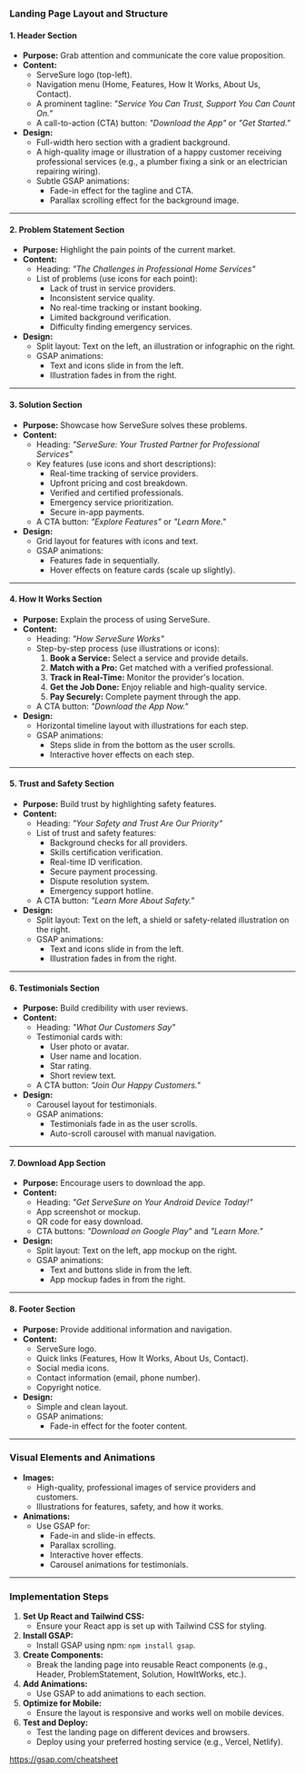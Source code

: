 
### **Landing Page Layout and Structure**

#### **1. Header Section**
- **Purpose:** Grab attention and communicate the core value proposition.
- **Content:**
  - ServeSure logo (top-left).
  - Navigation menu (Home, Features, How It Works, About Us, Contact).
  - A prominent tagline: *"Service You Can Trust, Support You Can Count On."*
  - A call-to-action (CTA) button: *"Download the App"* or *"Get Started."*
- **Design:**
  - Full-width hero section with a gradient background.
  - A high-quality image or illustration of a happy customer receiving professional services (e.g., a plumber fixing a sink or an electrician repairing wiring).
  - Subtle GSAP animations:
    - Fade-in effect for the tagline and CTA.
    - Parallax scrolling effect for the background image.

---

#### **2. Problem Statement Section**
- **Purpose:** Highlight the pain points of the current market.
- **Content:**
  - Heading: *"The Challenges in Professional Home Services"*
  - List of problems (use icons for each point):
    - Lack of trust in service providers.
    - Inconsistent service quality.
    - No real-time tracking or instant booking.
    - Limited background verification.
    - Difficulty finding emergency services.
- **Design:**
  - Split layout: Text on the left, an illustration or infographic on the right.
  - GSAP animations:
    - Text and icons slide in from the left.
    - Illustration fades in from the right.

---

#### **3. Solution Section**
- **Purpose:** Showcase how ServeSure solves these problems.
- **Content:**
  - Heading: *"ServeSure: Your Trusted Partner for Professional Services"*
  - Key features (use icons and short descriptions):
    - Real-time tracking of service providers.
    - Upfront pricing and cost breakdown.
    - Verified and certified professionals.
    - Emergency service prioritization.
    - Secure in-app payments.
  - A CTA button: *"Explore Features"* or *"Learn More."*
- **Design:**
  - Grid layout for features with icons and text.
  - GSAP animations:
    - Features fade in sequentially.
    - Hover effects on feature cards (scale up slightly).

---

#### **4. How It Works Section**
- **Purpose:** Explain the process of using ServeSure.
- **Content:**
  - Heading: *"How ServeSure Works"*
  - Step-by-step process (use illustrations or icons):
    1. **Book a Service:** Select a service and provide details.
    2. **Match with a Pro:** Get matched with a verified professional.
    3. **Track in Real-Time:** Monitor the provider's location.
    4. **Get the Job Done:** Enjoy reliable and high-quality service.
    5. **Pay Securely:** Complete payment through the app.
  - A CTA button: *"Download the App Now."*
- **Design:**
  - Horizontal timeline layout with illustrations for each step.
  - GSAP animations:
    - Steps slide in from the bottom as the user scrolls.
    - Interactive hover effects on each step.

---

#### **5. Trust and Safety Section**
- **Purpose:** Build trust by highlighting safety features.
- **Content:**
  - Heading: *"Your Safety and Trust Are Our Priority"*
  - List of trust and safety features:
    - Background checks for all providers.
    - Skills certification verification.
    - Real-time ID verification.
    - Secure payment processing.
    - Dispute resolution system.
    - Emergency support hotline.
  - A CTA button: *"Learn More About Safety."*
- **Design:**
  - Split layout: Text on the left, a shield or safety-related illustration on the right.
  - GSAP animations:
    - Text and icons slide in from the left.
    - Illustration fades in from the right.

---

#### **6. Testimonials Section**
- **Purpose:** Build credibility with user reviews.
- **Content:**
  - Heading: *"What Our Customers Say"*
  - Testimonial cards with:
    - User photo or avatar.
    - User name and location.
    - Star rating.
    - Short review text.
  - A CTA button: *"Join Our Happy Customers."*
- **Design:**
  - Carousel layout for testimonials.
  - GSAP animations:
    - Testimonials fade in as the user scrolls.
    - Auto-scroll carousel with manual navigation.

---

#### **7. Download App Section**
- **Purpose:** Encourage users to download the app.
- **Content:**
  - Heading: *"Get ServeSure on Your Android Device Today!"*
  - App screenshot or mockup.
  - QR code for easy download.
  - CTA buttons: *"Download on Google Play"* and *"Learn More."*
- **Design:**
  - Split layout: Text on the left, app mockup on the right.
  - GSAP animations:
    - Text and buttons slide in from the left.
    - App mockup fades in from the right.

---

#### **8. Footer Section**
- **Purpose:** Provide additional information and navigation.
- **Content:**
  - ServeSure logo.
  - Quick links (Features, How It Works, About Us, Contact).
  - Social media icons.
  - Contact information (email, phone number).
  - Copyright notice.
- **Design:**
  - Simple and clean layout.
  - GSAP animations:
    - Fade-in effect for the footer content.

---

### **Visual Elements and Animations**
- **Images:**
  - High-quality, professional images of service providers and customers.
  - Illustrations for features, safety, and how it works.
- **Animations:**
  - Use GSAP for:
    - Fade-in and slide-in effects.
    - Parallax scrolling.
    - Interactive hover effects.
    - Carousel animations for testimonials.

---

### **Implementation Steps**
1. **Set Up React and Tailwind CSS:**
   - Ensure your React app is set up with Tailwind CSS for styling.
2. **Install GSAP:**
   - Install GSAP using npm: `npm install gsap`.
3. **Create Components:**
   - Break the landing page into reusable React components (e.g., Header, ProblemStatement, Solution, HowItWorks, etc.).
4. **Add Animations:**
   - Use GSAP to add animations to each section.
5. **Optimize for Mobile:**
   - Ensure the layout is responsive and works well on mobile devices.
6. **Test and Deploy:**
   - Test the landing page on different devices and browsers.
   - Deploy using your preferred hosting service (e.g., Vercel, Netlify).


https://gsap.com/cheatsheet